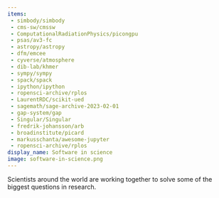```yaml
---
items:
 - simbody/simbody
 - cms-sw/cmssw
 - ComputationalRadiationPhysics/picongpu
 - psas/av3-fc
 - astropy/astropy
 - dfm/emcee
 - cyverse/atmosphere
 - dib-lab/khmer
 - sympy/sympy
 - spack/spack
 - ipython/ipython
 - ropensci-archive/rplos
 - LaurentRDC/scikit-ued
 - sagemath/sage-archive-2023-02-01
 - gap-system/gap
 - Singular/Singular
 - fredrik-johansson/arb
 - broadinstitute/picard
 - markusschanta/awesome-jupyter
 - ropensci-archive/rplos
display_name: Software in science
image: software-in-science.png
---
```

Scientists around the world are working together to solve some of the biggest questions in research.
